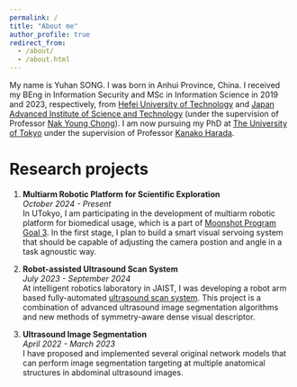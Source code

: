 ```yaml
---
permalink: /
title: "About me"
author_profile: true
redirect_from: 
  - /about/
  - /about.html
---
```


My name is Yuhan SONG. I was born in Anhui Province, China. I received my BEng in Information Security and MSc in Information Science in 2019 and 2023, respectively, from [Hefei University of Technology](https://en.hfut.edu.cn/) and [Japan Advanced Institute of Science and Technology](https://www.jaist.ac.jp) (under the supervision of Professor [Nak Young Chong](http://www.jaist.ac.jp/robot/)). I am now pursuing my PhD at [The University of Tokyo](https://www.u-tokyo.ac.jp/en/) under the supervision of Professor [Kanako Harada](https://sites.google.com/g.ecc.u-tokyo.ac.jp/cdbim-medical-devices).

Research projects
======
1. <b>Multiarm Robotic Platform for Scientific Exploration</b><br>
<i>October 2024 - Present</i><br>
In UTokyo, I am participating in the development of multiarm robotic platform for biomedical usage, which is a part of [Moonshot Program Goal 3](https://www.jst.go.jp/moonshot/en/program/goal3/index.html). In the first stage, I plan to build a smart visual servoing system that should be capable of adjusting the camera postion and angle in a task agnoustic way.

1. <b>Robot-assisted Ultrasound Scan System</b><br>
<i>July 2023 - September 2024</i><br>
At intelligent robotics laboratory in JAIST, I was developing a robot arm based fully-automated [ultrasound scan system](https://www.jaist.ac.jp/robot/research/ultrasound/ultrasound.php). This project is a combination of advanced ultrasound image segmentation algorithms and new methods of symmetry-aware dense visual descriptor.

1. <b>Ultrasound Image Segmentation</b><br>
<i>April 2022 - March 2023</i><br>
I have proposed and implemented several original network models that can perform image segmentation targeting at multiple anatomical structures in abdominal ultrasound images.
